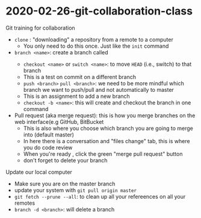 # 2020-02-26-git-collaboration-class
Git training for collaboration

- `clone` : "downloading" a repository from a remote to a computer
  - You only need to do this once. Just like the `init` command
- `branch <name>`: create a branch called <name>
  - `checkout <name>` or `switch <name>`: to move `HEAD` (i.e., switch) to that branch
  - This is a test on commit on a different branch
  - `push <branch>` `pull <branch>`: we need to be more mindful which branch we want to push/pull and not automatically to master
  - This is an assignment to add a new branch
  - `checkout -b <name>`: this will create and checkout the branch in one command
- Pull request (aka merge request): this is how you merge branches on the web interface(e.g GitHub, BitBucket
  - This is also where you choose which branch you are going to merge into (default master)
  - In here there is a conversation and "files change" tab, this is where you do code review
  - When you're ready , click the green "merge pull request" button
  - don't forget to delete your branch

Update our local computer 

- Make sure you are on the master branch
- update your system with `git pull origin master`
- `git fetch --prune --all`: to clean up all your refereences on all your remotes
- `branch -d <branch>`: will delete a branch
